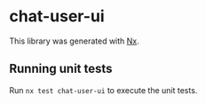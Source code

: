 # chat-user-ui

This library was generated with [Nx](https://nx.dev).

## Running unit tests

Run `nx test chat-user-ui` to execute the unit tests.
